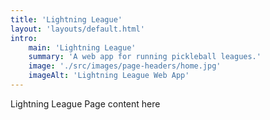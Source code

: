 ```yaml
---
title: 'Lightning League'
layout: 'layouts/default.html'
intro:
    main: 'Lightning League'
    summary: 'A web app for running pickleball leagues.'
    image: './src/images/page-headers/home.jpg'
    imageAlt: 'Lightning League Web App'
---
```


Lightning League Page content here